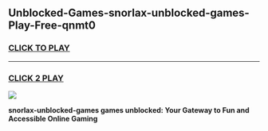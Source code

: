 
## Unblocked-Games-snorlax-unblocked-games-Play-Free-qnmt0
<h3>
<a href="https://premium76.site?title=snorlax-unblocked-games&ref=15A">CLICK TO PLAY</a></h3>
<hr>

<h3>
<a href="https://premium76.site?title=snorlax-unblocked-games&ref=15A">CLICK 2 PLAY</a>
  
</h3>

<a href="https://premium76.site?title=snorlax-unblocked-games&ref=15A"><img src="https://clearcache.store/games.png"></a>


**snorlax-unblocked-games games unblocked: Your Gateway to Fun and Accessible Online Gaming**
